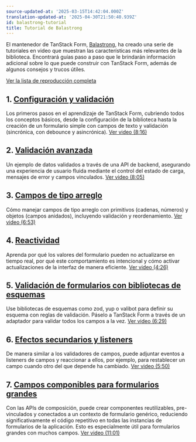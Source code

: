 ```yaml
---
source-updated-at: '2025-03-15T14:42:04.000Z'
translation-updated-at: '2025-04-30T21:50:40.939Z'
id: balastrong-tutorial
title: Tutorial de Balastrong
---
```


El mantenedor de TanStack Form, [Balastrong](https://bsky.app/profile/leonardomontini.dev), ha creado una serie de tutoriales en video que muestran las características más relevantes de la biblioteca. Encontrará guías paso a paso que le brindarán información adicional sobre lo que puede construir con TanStack Form, además de algunos consejos y trucos útiles.

[Ver la lista de reproducción completa](https://www.youtube.com/playlist?list=PLOQjd5dsGSxInTKUWTxyqSKwZCjDIUs0Y)

## 1. [Configuración y validación](https://youtu.be/Pf1qn35bgjs)

Los primeros pasos en el aprendizaje de TanStack Form, cubriendo todos los conceptos básicos, desde la configuración de la biblioteca hasta la creación de un formulario simple con campos de texto y validación (sincrónica, con debounce y asincrónica). [Ver video (8:16)](https://youtu.be/Pf1qn35bgjs)

## 2. [Validación avanzada](https://youtu.be/Pys2ExswZT0)

Un ejemplo de datos validados a través de una API de backend, asegurando una experiencia de usuario fluida mediante el control del estado de carga, mensajes de error y campos vinculados. [Ver video (8:05)](https://youtu.be/Pys2ExswZT0)

## 3. [Campos de tipo arreglo](https://youtu.be/0IPPHdjvrzk)

Cómo manejar campos de tipo arreglo con primitivos (cadenas, números) y objetos (campos anidados), incluyendo validación y reordenamiento. [Ver video (6:53)](https://youtu.be/0IPPHdjvrzk)

## 4. [Reactividad](https://youtu.be/UXRZvNCnE-s)

Aprenda por qué los valores del formulario pueden no actualizarse en tiempo real, por qué este comportamiento es intencional y cómo activar actualizaciones de la interfaz de manera eficiente. [Ver video (4:26)](https://youtu.be/UXRZvNCnE-s)

## 5. [Validación de formularios con bibliotecas de esquemas](https://youtu.be/HSboMHfPuZA)

Use bibliotecas de esquemas como zod, yup o valibot para definir su esquema con reglas de validación. Páselo a TanStack Form a través de un adaptador para validar todos los campos a la vez. [Ver video (6:29)](https://youtu.be/HSboMHfPuZA)

## 6. [Efectos secundarios y listeners](https://youtu.be/A-w2IG7DAso)

De manera similar a los validadores de campos, puede adjuntar eventos a listeners de campos y reaccionar a ellos, por ejemplo, para restablecer un campo cuando otro del que depende ha cambiado. [Ver video (5:50)](https://youtu.be/A-w2IG7DAso)

## 7. [Campos componibles para formularios grandes](https://youtu.be/YJ3rW85fnKo)

Con las APIs de composición, puede crear componentes reutilizables, pre-vinculados y conectados a un contexto de formulario genérico, reduciendo significativamente el código repetitivo en todas las instancias de formularios de la aplicación. Esto es especialmente útil para formularios grandes con muchos campos. [Ver video (11:01)](https://youtu.be/YJ3rW85fnKo)
